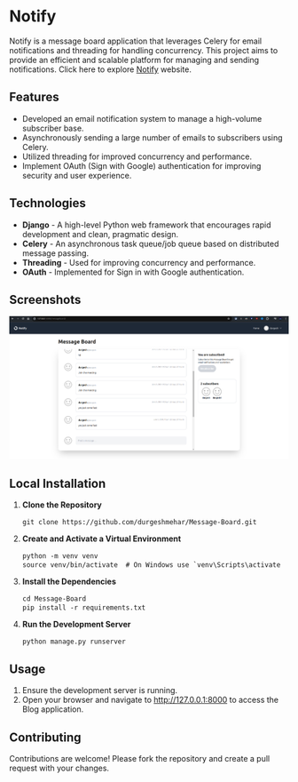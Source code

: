 # Notify

Notify is a message board application that leverages Celery for email notifications and threading for handling concurrency. This project aims to provide an efficient and scalable platform for managing and sending notifications.
Click here to explore <a href="#">Notify</a> website.


## Features
- Developed an email notification system to manage a high-volume subscriber base.
- Asynchronously sending a large number of emails to subscribers using Celery.
- Utilized threading for improved concurrency and performance.
- Implement OAuth (Sign with Google) authentication for improving security and user experience.

## Technologies
- **Django** - A high-level Python web framework that encourages rapid development and clean, pragmatic design.
- **Celery** - An asynchronous task queue/job queue based on distributed message passing.
- **Threading** - Used for improving concurrency and performance.
- **OAuth** - Implemented for Sign in with Google authentication.

## Screenshots
<img src="static/images/board.png">

## Local Installation

1. **Clone the Repository**
   ```shell
   git clone https://github.com/durgeshmehar/Message-Board.git
2. **Create and Activate a Virtual Environment**
   ```shell
   python -m venv venv
   source venv/bin/activate  # On Windows use `venv\Scripts\activate
    ```
3. **Install the Dependencies**
   ```shell
   cd Message-Board
   pip install -r requirements.txt
   ```
4. **Run the Development Server**
    ```shell
    python manage.py runserver
    ```
## Usage
1. Ensure the development server is running.
2. Open your browser and navigate to http://127.0.0.1:8000 to access the Blog application.
## Contributing
Contributions are welcome! Please fork the repository and create a pull request with your changes.